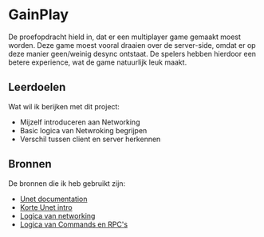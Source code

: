 # GainPlay
De proefopdracht hield in, dat er een multiplayer game gemaakt moest worden.
Deze game moest vooral draaien over de server-side, omdat er op deze manier geen/weinig desync ontstaat.
De spelers hebben hierdoor een betere experience, wat de game natuurlijk leuk maakt.

## Leerdoelen 
Wat wil ik berijken met dit project:
- Mijzelf introduceren aan Networking
- Basic logica van Netwroking begrijpen
- Verschil tussen client en server herkennen

## Bronnen
De bronnen die ik heb gebruikt zijn:

- [Unet documentation](https://docs.unity3d.com/2018.4/Documentation/Manual/UNetOverview.html)
- [Korte Unet intro](https://www.youtube.com/watch?v=0H_ikQp9aTI)
- [Logica van networking](https://docs.unity3d.com/Manual/UNetActions.html)
- [Logica van Commands en RPC's](https://www.youtube.com/watch?v=9VW7ctwvNok)
